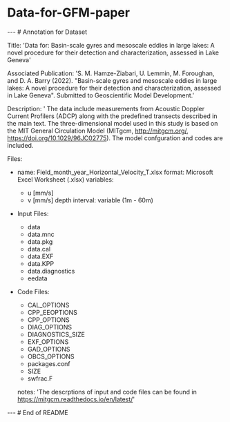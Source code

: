 # Data-for-GFM-paper
--- # Annotation for Dataset

Title: 'Data for: Basin-scale gyres and mesoscale eddies in large lakes: A novel procedure for their detection and characterization, assessed in Lake Geneva'

Associated Publication: 'S. M. Hamze-Ziabari, U. Lemmin, M. Foroughan, and D. A. Barry (2022). "Basin-scale gyres and mesoscale eddies in large lakes: A novel procedure for their detection and characterization, assessed in Lake Geneva". Submitted to Geoscientific Model Development.'

Description: ' The data include measurements from Acoustic Doppler Current Profilers (ADCP) along with the predefined transects described in the main text.
The three-dimensional model used in this study is based on the MIT General Circulation Model (MITgcm, http://mitgcm.org/, https://doi.org/10.1029/96JC02775). The model confguration and codes are included. 



Files: 
  - name: Field_month_year_Horizontal_Velocity_T.xlsx
    format: Microsoft Excel Worksheet (.xlsx)
    variables: 
      - u [mm/s]
      - v [mm/s]
    depth interval: variable (1m - 60m)

  - Input Files: 
      - data
      - data.mnc
      - data.pkg
      - data.cal
      - data.EXF
      - data.KPP
      - data.diagnostics
      - eedata

  - Code Files: 
      - CAL_OPTIONS
      - CPP_EEOPTIONS
      - CPP_OPTIONS
      - DIAG_OPTIONS
      - DIAGNOSTICS_SIZE
      - EXF_OPTIONS
      - GAD_OPTIONS
      - OBCS_OPTIONS
      - packages.conf
      - SIZE
      - swfrac.F

    notes: 'The descrptions of input and code files can be found in https://mitgcm.readthedocs.io/en/latest/'


--- # End of README
